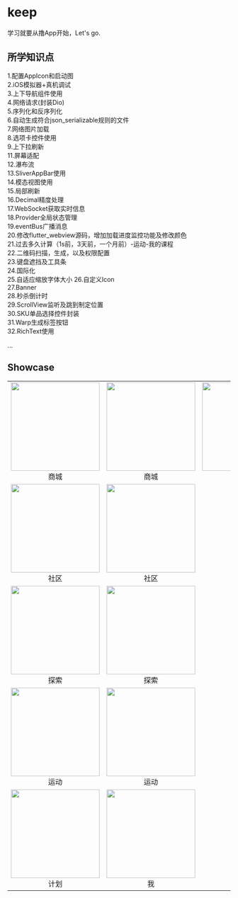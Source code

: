 # keep

学习就要从撸App开始，Let's go.

## 所学知识点
1.配置AppIcon和启动图  
2.iOS模拟器+真机调试  
3.上下导航组件使用  
4.网络请求(封装Dio)  
5.序列化和反序列化  
6.自动生成符合json_serializable规则的文件  
7.网络图片加载  
8.选项卡控件使用  
9.上下拉刷新  
11.屏幕适配  
12.瀑布流  
13.SliverAppBar使用  
14.模态视图使用  
15.局部刷新  
16.Decimal精度处理  
17.WebSocket获取实时信息  
18.Provider全局状态管理  
19.eventBus广播消息  
20.修改flutter_webview源码，增加加载进度监控功能及修改颜色  
21.过去多久计算（1s前，3天前，一个月前）-运动-我的课程  
22.二维码扫描，生成，以及权限配置  
23.键盘遮挡及工具条  
24.国际化  
25.自适应缩放字体大小
26.自定义Icon  
27.Banner  
28.秒杀倒计时  
29.ScrollView监听及跳到制定位置  
30.SKU单品选择控件封装  
31.Warp生成标签按钮  
32.RichText使用  


...
  
## Showcase  
<table>
   <tr>
    <td align="center">
      <img src="https://github.com/smallsevenk/Keep/blob/master/screenShot/shop1.jpg" width="200px">
      <br />
      商城
    </td>
    <td align="center">
      <img src="https://github.com/smallsevenk/Keep/blob/master/screenShot/shop2.jpg" width="200px">
      <br />
      商城
    </td>
      <td align="center">
      <img src="https://github.com/smallsevenk/Keep/blob/master/screenShot/shop3.jpg" width="200px">
      <br />
      商城
    </td>
  </tr>
  <tr>
    <td align="center">
      <img src="https://github.com/smallsevenk/Keep/blob/master/screenShot/community1.jpg" width="200px">
      <br />
      社区
    </td>
    <td align="center">
      <img src="https://github.com/smallsevenk/Keep/blob/master/screenShot/community2.jpg" width="200px">
      <br />
      社区
    </td>
  </tr>
  <tr>
    <td align="center">
      <img src="https://github.com/smallsevenk/Keep/blob/master/screenShot/explore1.jpg" width="200px">
      <br />
      探索
    </td>
    <td align="center">
      <img src="https://github.com/smallsevenk/Keep/blob/master/screenShot/explore2.jpg" width="200px">
      <br />
      探索
    </td>
  </tr>
  <tr>
    <td align="center">
      <img src="https://github.com/smallsevenk/Keep/blob/master/screenShot/sport1.jpg" width="200px">
      <br />
      运动
    </td>
    <td align="center">
      <img src="https://github.com/smallsevenk/Keep/blob/master/screenShot/sport2.jpg" width="200px">
      <br />
      运动
    </td>
   
  </tr>
  <tr>
    <td align="center">
      <img src="https://github.com/smallsevenk/Keep/blob/master/screenShot/plan.jpg" width="200px">
      <br />
      计划
    </td>
    <td align="center">
      <img src="https://github.com/smallsevenk/Keep/blob/master/screenShot/me.jpg" width="200px">
      <br />
      我
    </td>
  </tr>
</table>


